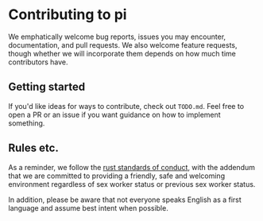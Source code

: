 # Contributing to pi

We emphatically welcome bug reports, issues you may encounter, documentation, and pull requests. We also welcome feature
requests, though whether we will incorporate them depends on how much time
contributors have.

## Getting started

If you'd like ideas for ways to contribute, check out `TODO.md`. Feel free to
open a PR or an issue if you want guidance on how to implement something.

## Rules etc.
As a reminder, we follow the [rust standards of
conduct](https://www.rust-lang.org/en-US/conduct.html), with the addendum that
we are committed to providing a friendly, safe and welcoming environment
regardless of sex worker status or previous sex worker status. 

In addition, please be aware that not everyone speaks English as a first
language and assume best intent when possible.
